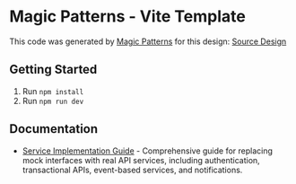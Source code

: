 # Magic Patterns - Vite Template

This code was generated by [Magic Patterns](https://magicpatterns.com) for this design: [Source Design](https://magicpatterns.com/c/erpddfvlwek9sskmu3bxcm)

## Getting Started

1. Run `npm install`
2. Run `npm run dev`

## Documentation

- [Service Implementation Guide](./SERVICE_IMPLEMENTATION_GUIDE.md) - Comprehensive guide for replacing mock interfaces with real API services, including authentication, transactional APIs, event-based services, and notifications.
